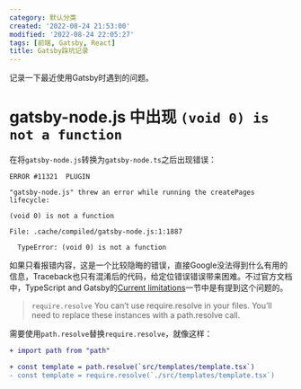 ```yaml
---
category: 默认分类
created: '2022-08-24 21:53:00'
modified: '2022-08-24 22:05:27'
tags: [前端, Gatsby, React]
title: Gatsby踩坑记录
---
```


记录一下最近使用Gatsby时遇到的问题。

<!-- more -->

# gatsby-node.js 中出现 `(void 0) is not a function`

在将`gatsby-node.js`转换为`gatsby-node.ts`之后出现错误：

```
ERROR #11321  PLUGIN

"gatsby-node.js" threw an error while running the createPages lifecycle:

(void 0) is not a function

File: .cache/compiled/gatsby-node.js:1:1887

  TypeError: (void 0) is not a function
```

如果只看报错内容，这是一个比较隐晦的错误，直接Google没法得到什么有用的信息，Traceback也只有混淆后的代码，给定位错误错误带来困难。不过官方文档中，TypeScript and Gatsby的[Current limitations](https://www.gatsbyjs.com/docs/how-to/custom-configuration/typescript/#current-limitations)一节中是有提到这个问题的。

> `require.resolve`
> You can’t use require.resolve in your files. You’ll need to replace these instances with a path.resolve call.

需要使用`path.resolve`替换`require.resolve`，就像这样：

``` diff
+ import path from "path"

+ const template = path.resolve(`src/templates/template.tsx`)
- const template = require.resolve(`./src/templates/template.tsx`)
```